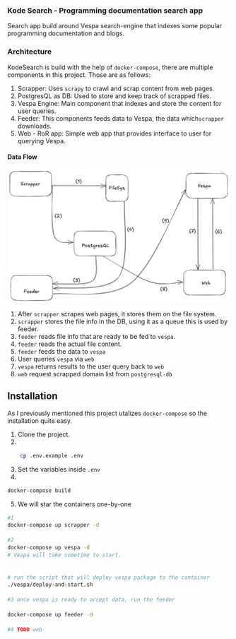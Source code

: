 ### Kode Search - Programming documentation search app

Search app build around Vespa search-engine that indexes some popular programming documentation and blogs.

### Architecture

KodeSearch is build with the help of `docker-compose`, there are multiple components in this project. Those are as follows:

1. Scrapper: Uses `scrapy` to crawl and scrap content from web pages.
2. PostgresQL as DB: Used to store and keep track of scrapped files.
3. Vespa Engine: Main component that indexes and store the content for user queries.
4. Feeder: This components feeds data to Vespa, the data which`scrapper` downloads.
5. Web - RoR app: Simple web app that provides interface to user for querying Vespa.

#### Data Flow
![](./kode-search-architecture.png)

1. After `scrapper` scrapes web pages, it stores them on the file system.
2. `scrapper` stores the file info in the DB, using it as a queue this is used by feeder.
3. `feeder` reads file info that are ready to be fed to `vespa`.
4. `feeder` reads the actual file content.
5. `feeder` feeds the data to `vespa`
6. User queries `vespa` via `web`
7. `vespa` returns results to the user query back to `web`
8. `web` request scrapped domain list from `postgresql-db`


## Installation

As I previously mentioned this project utalizes `docker-compose` so the installation quite easy.

1. Clone the project.
2. 
```sh
    cp .env.example .env
```
3. Set the variables inside `.env`
4. 
```sh 
docker-compose build
```
5. We will star the containers one-by-one
```sh
#1
docker-compose up scrapper -d

#2
docker-compose up vespa -d
# Vespa will take sometime to start.


# run the script that will deploy vespa package to the container
./vespa/deploy-and-start.sh

#3 once vespa is ready to accept data, run the feeder

docker-compose up feeder -d

#4 TODO web
```